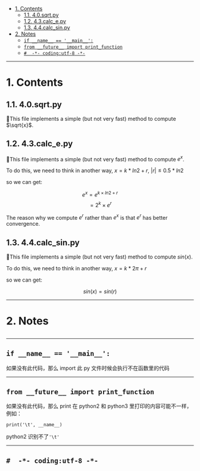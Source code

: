 - [1. Contents](#1-contents)
    - [1.1. 4.0.sqrt.py](#11-40sqrtpy)
    - [1.2. 4.3.calc_e.py](#12-43calcepy)
    - [1.3. 4.4.calc_sin.py](#13-44calcsinpy)
- [2. Notes](#2-notes)
    - [`if __name__ == '__main__':`](#if-name-main)
    - [`from __future__ import print_function`](#from-future-import-printfunction)
    - [`#  -*- coding:utf-8 -*-`](#codingutf-8)

---
# 1. Contents
## 1.1. 4.0.sqrt.py
This file implements a simple (but not very fast) method to compute $\sqrt{x}$.

## 1.2. 4.3.calc_e.py
This file implements a simple (but not very fast) method to compute $e^x$.

To do this, we need to think in another way, $x = k*ln2 + r,\ |r|\le0.5*ln2$

so we can get:

$$e^x = e^{k \times ln2 + r}$$
$$= 2^k \times e^r $$

The reason why we compute $e^r$ rather than $e^x$ is that $e^r$ has better convergence.

## 1.3. 4.4.calc_sin.py
This file implements a simple (but not very fast) method to compute $sin(x)$.

To do this, we need to think in another way, $x = k*2\pi + r$

so we can get:

$$sin(x) = sin(r)$$


---
# 2. Notes
##

---
## `if __name__ == '__main__':`
如果没有此代码，那么 import 此 py 文件时候会执行不在函数里的代码

---
## `from __future__ import print_function`
如果没有此代码，那么 print 在 python2 和 python3 里打印的内容可能不一样，例如：
```
print('\t', __name__)
```
python2 识别不了`'\t'`

---
## `#  -*- coding:utf-8 -*-`